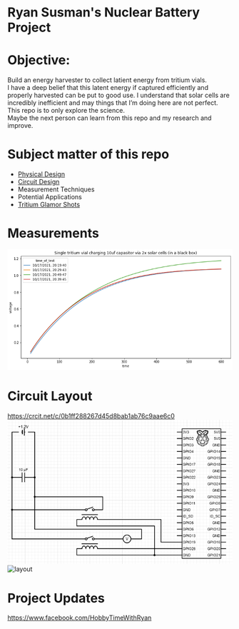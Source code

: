 # Ryan Susman's Nuclear Battery Project 

# Objective:  
Build an energy harvester to collect latient energy from tritium vials.  
I have a deep belief that this latent energy if captured efficiently and properly harvested can be put to good use.  I understand that solar cells are incredibly inefficient and may things that I’m doing here are not perfect. This repo is to only explore the science.  
Maybe the next person can learn from this repo and my research and improve.  

# Subject matter of this repo
* [Physical Design](https://github.com/darkmatter2222/Nuclear-Battery/tree/main/physical_design)
* [Circuit Design](https://github.com/darkmatter2222/Nuclear-Battery/tree/main/circuit_diagrams)
* Measurement Techniques
* Potential Applications
* [Tritium Glamor Shots](https://github.com/darkmatter2222/Nuclear-Battery/tree/main/images/tritium%20vials)


# Measurements
![measurements](/images/charge_rate.png)

# Circuit Layout
https://crcit.net/c/0b1ff288267d45d8bab1ab76c9aae6c0
![diagram](/images/wiring_diagram.png)
![layout](/images/layout.png)  

# Project Updates  
https://www.facebook.com/HobbyTimeWithRyan
